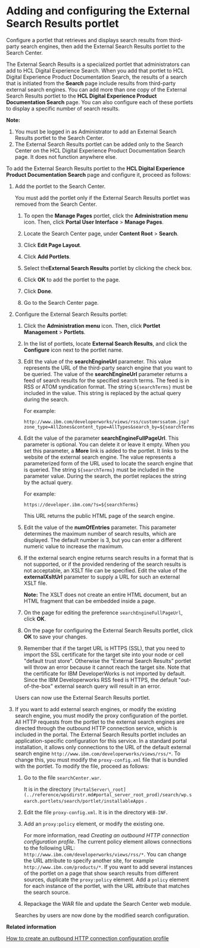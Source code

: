 # Adding and configuring the External Search Results portlet

Configure a portlet that retrieves and displays search results from third-party search engines, then add the External Search Results portlet to the Search Center.

The External Search Results is a specialized portlet that administrators can add to HCL Digital Experience Search. When you add that portlet to HCL Digital Experience Product Documentation Search, the results of a search that is initiated from the **Search** page include results from third-party external search engines. You can add more than one copy of the External Search Results portlet to the **HCL Digital Experience Product Documentation Search** page. You can also configure each of these portlets to display a specific number of search results.

**Note:**

1.  You must be logged in as Administrator to add an External Search Results portlet to the Search Center.
2.  The External Search Results portlet can be added only to the Search Center on the HCL Digital Experience Product Documentation Search page. It does not function anywhere else.

To add the External Search Results portlet to the **HCL Digital Experience Product Documentation Search** page and configure it, proceed as follows:

1.  Add the portlet to the Search Center.

    You must add the portlet only if the External Search Results portlet was removed from the Search Center.

    1.  To open the **Manage Pages** portlet, click the **Administration menu** icon. Then, click **Portal User Interface** \> **Manage Pages**.

    2.  Locate the Search Center page, under **Content Root** \> **Search**.

    3.  Click **Edit Page Layout**.

    4.  Click **Add Portlets**.

    5.  Select the**External Search Results** portlet by clicking the check box.

    6.  Click **OK** to add the portlet to the page.

    7.  Click **Done**.

    8.  Go to the Search Center page.

2.  Configure the External Search Results portlet:

    1.  Click the **Administration menu** icon. Then, click **Portlet Management** \> **Portlets**.

    2.  In the list of portlets, locate **External Search Results**, and click the **Configure** icon next to the portlet name.

    3.  Edit the value of the **searchEngineUrl** parameter. This value represents the URL of the third-party search engine that you want to be queried. The value of the **searchEngineUrl** parameter returns a feed of search results for the specified search terms. The feed is in RSS or ATOM syndication format. The string `${searchTerms}` must be included in the value. This string is replaced by the actual query during the search.

        For example:

        ```
        http://www.ibm.com/developerworks/views/rss/customrssatom.jsp?zone_type=AllZones&content_type=AllTypes&search_by=${searchTerms}&day=1&month=01&year=2008
        ```

    4.  Edit the value of the parameter **searchEngineFullPageUrl**. This parameter is optional. You can delete it or leave it empty. When you set this parameter, a **More** link is added to the portlet. It links to the website of the external search engine. The value represents a parameterized form of the URL used to locate the search engine that is queried. The string `${searchTerms}` must be included in the parameter value. During the search, the portlet replaces the string by the actual query.

        For example:

        ```
        https://developer.ibm.com/?s=${searchTerms}
        ```

        This URL returns the public HTML page of the search engine.

    5.  Edit the value of the **numOfEntries** parameter. This parameter determines the maximum number of search results, which are displayed. The default number is 3, but you can enter a different numeric value to increase the maximum.

    6.  If the external search engine returns search results in a format that is not supported, or if the provided rendering of the search results is not acceptable, an XSLT file can be specified. Edit the value of the **externalXsltUrl** parameter to supply a URL for such an external XSLT file.

        **Note:** The XSLT does not create an entire HTML document, but an HTML fragment that can be embedded inside a page.

    7.  On the page for editing the preference `searchEngineFullPageUrl`, click **OK**.

    8.  On the page for configuring the External Search Results portlet, click **OK** to save your changes.

    9.  Remember that if the target URL is HTTPS \(SSL\), that you need to import the SSL certificate for the target site into your node or cell "default trust store". Otherwise the “External Search Results” portlet will throw an error because it cannot reach the target site. Note that the certificate for IBM DeveloperWorks is not imported by default. Since the IBM Developerworks RSS feed is HTTPS, the default "out-of-the-box" external search query will result in an error.

    Users can now use the External Search Results portlet.

3.  If you want to add external search engines, or modify the existing search engine, you must modify the proxy configuration of the portlet. All HTTP requests from the portlet to the external search engines are directed through the outbound HTTP connection service, which is included in the portal. The External Search Results portlet includes an application-specific configuration for this service. In a standard portal installation, it allows only connections to the URL of the default external search engine `http://www.ibm.com/developerworks/views/rss/*`. To change this, you must modify the `proxy-config.xml` file that is bundled with the portlet. To modify the file, proceed as follows:

    1.  Go to the file `searchCenter.war`.

        It is in the directory `[PortalServer\_root](../reference/wpsdirstr.md#portal_server_root_prod)/search/wp.search.portlets/search/portlet/installableApps` .

    2.  Edit the file `proxy-config.xml`. It is in the directory `WEB-INF`.

    3.  Add an `proxy:policy` element, or modify the existing one.

        For more information, read *Creating an outbound HTTP connection configuration profile*. The current policy element allows connections to the following URL: `http://www.ibm.com/developerworks/views/rss/*`. You can change the URL attribute to specify another site, for example `http://www.ibm.com/products/*`. If you want to add several instances of the portlet on a page that show search results from different sources, duplicate the `proxy:policy` element. Add a `policy` element for each instance of the portlet, with the URL attribute that matches the search source.

    4.  Repackage the WAR file and update the Search Center web module.

    Searches by users are now done by the modified search configuration.



**Related information**  


[How to create an outbound HTTP connection configuration profile](../dev-portlet/outbhttp_cfg_tsk_create.md)

